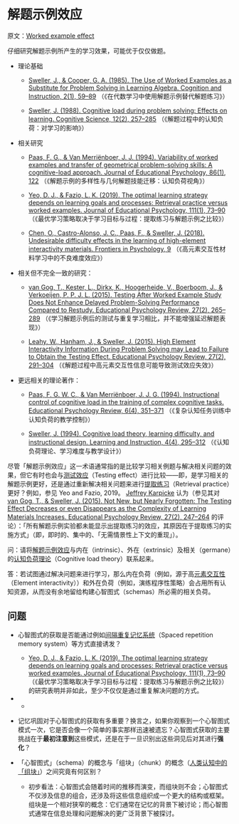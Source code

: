 # 解题示例效应

原文：[Worked example effect](https://notes.andymatuschak.org/zD8D8PPRBDEFk3JeM2vaWrn)

仔细研究解题示例所产生的学习效果，可能优于仅仅做题。

-   理论基础

    -   [Sweller, J., & Cooper, G. A. (1985). The Use of Worked Examples as a Substitute for Problem Solving in Learning Algebra. Cognition and Instruction, 2(1), 59–89](https://notes.andymatuschak.org/zYHdLJ7TFdpcwGtqDChMNbm) （《在代数学习中使用解题示例替代解题练习》）

    -   [Sweller, J. (1988). Cognitive load during problem solving: Effects on learning. Cognitive Science, 12(2), 257–285](https://notes.andymatuschak.org/z9oJyCh2UgEHU1LrkqNGDxm) （《解题过程中的认知负荷：对学习的影响》）

-   相关研究

    -   [Paas, F. G., & Van Merriënboer, J. J. (1994). Variability of worked examples and transfer of geometrical problem-solving skills: A cognitive-load approach. Journal of Educational Psychology, 86(1), 122](https://notes.andymatuschak.org/zMbuRKNDzLXba2nEcCa6MKV) （《解题示例的多样性与几何解题技能迁移：认知负荷视角》）

    -   [Yeo, D. J., & Fazio, L. K. (2019). The optimal learning strategy depends on learning goals and processes: Retrieval practice versus worked examples. Journal of Educational Psychology, 111(1), 73–90](https://notes.andymatuschak.org/zLXN7M8jgARxLcNdTnWS4yU) （《最优学习策略取决于学习目标与过程：提取练习与解题示例之比较》）

    -   [Chen, O., Castro-Alonso, J. C., Paas, F., & Sweller, J. (2018). Undesirable difficulty effects in the learning of high-element interactivity materials. Frontiers in Psychology, 9](https://notes.andymatuschak.org/z2kL5dsbU6myECcr4Cn7ZGc) （《高元素交互性材料学习中的不良难度效应》）

-   相关但不完全一致的研究：

    -   [van Gog, T., Kester, L., Dirkx, K., Hoogerheide, V., Boerboom, J., & Verkoeijen, P. P. J. L. (2015). Testing After Worked Example Study Does Not Enhance Delayed Problem-Solving Performance Compared to Restudy. Educational Psychology Review, 27(2), 265–289](https://notes.andymatuschak.org/zACCVs7DZQCm7H4txDJD134) （《学习解题示例后的测试与重复学习相比，并不能增强延迟解题表现》）

    -   [Leahy, W., Hanham, J., & Sweller, J. (2015). High Element Interactivity Information During Problem Solving may Lead to Failure to Obtain the Testing Effect. Educational Psychology Review, 27(2), 291–304](https://notes.andymatuschak.org/zR7pUgEqqBEPq2eZvMpRrHX) （《解题过程中高元素交互性信息可能导致测试效应失效》）

-   更远相关的理论著作：

    -   [Paas, F. G. W. C., & Van Merriënboer, J. J. G. (1994). Instructional control of cognitive load in the training of complex cognitive tasks. Educational Psychology Review, 6(4), 351–371](https://notes.andymatuschak.org/zAfNBYHdvA9nVmVEJJy4WM1) （《复杂认知任务训练中认知负荷的教学控制》）

    -   [Sweller, J. (1994). Cognitive load theory, learning difficulty, and instructional design. Learning and Instruction, 4(4), 295–312](https://notes.andymatuschak.org/zBjmQuuhR8d1WsimXGX7srF) （《认知负荷理论、学习难度与教学设计》）

尽管「解题示例效应」这一术语通常指的是比较学习相关例题与解决相关问题的效果，但它有时也会与[测试效应](https://notes.andymatuschak.org/zTpJdbe6ub7uhBFLuHkFsrT)（Testing effect）进行比较——即，是学习相关的解题示例更好，还是通过重新解决相关问题来进行[提取练习](https://notes.andymatuschak.org/zXA8c6XtMLgRCGwJFGnZUvw)（Retrieval practice）更好？例如，参见 Yeo and Fazio, 2019。 [Jeffrey Karpicke](https://notes.andymatuschak.org/z6d4D1bSzhdaGpnAKGBX3FT) 认为（参见其对 [van Gog, T., & Sweller, J. (2015). Not New, but Nearly Forgotten: The Testing Effect Decreases or even Disappears as the Complexity of Learning Materials Increases. Educational Psychology Review, 27(2), 247–264](https://notes.andymatuschak.org/zMjGz9ddgwjxadBRxQCnnWY) 的评论）：「所有解题示例实验都未能显示出提取练习的效应，其原因在于提取练习的实施方式」（即，即时的、集中的、「无需情景性上下文的重现」）。

问：请将[解题示例效应](https://notes.andymatuschak.org/Worked_example_effect)与内在（intrinsic）、外在（extrinsic）及相关（germane）的[认知负荷理论](https://notes.andymatuschak.org/Cognitive_load_theory)（Cognitive load theory）联系起来。

答：若试图通过解决问题来进行学习，那么内在负荷（例如，源于高[元素交互性](https://notes.andymatuschak.org/Element_interactivity)（Element interactivity））和外在负荷（例如，演练程序性策略）会占用所有认知资源，从而没有余地留给构建心智图式（schemas）所必需的相关负荷。

## 问题

-   心智图式的获取是否能通过例如[间隔重复记忆系统](https://notes.andymatuschak.org/z2D1qPwddPktBjpNuwYFVva)（Spaced repetition memory system）等方式直接诱发？

    -   [Yeo, D. J., & Fazio, L. K. (2019). The optimal learning strategy depends on learning goals and processes: Retrieval practice versus worked examples. Journal of Educational Psychology, 111(1), 73–90](https://notes.andymatuschak.org/zLXN7M8jgARxLcNdTnWS4yU) （《最优学习策略取决于学习目标与过程：提取练习与解题示例之比较》）的研究表明并非如此，至少不仅仅是通过重复解决问题的方式。

  - *

-   记忆巩固对于心智图式的获取有多重要？换言之，如果你观察到一个心智图式模式一次，它是否会像一个简单的事实那样迅速被遗忘？心智图式获取的主要挑战在于**最初注意到**这些模式，还是在于一旦识别出这些洞见后对其进行**强化**？

-   「心智图式」（schema）的概念与「组块」（chunk）的概念（[人类认知中的「组块」](https://notes.andymatuschak.org/zXxUPAFZBthh97wAKBEj7Tq)）之间究竟有何区别？

    -   初步看法：心智图式会随着时间的推移而演变，而组块则不会；心智图式不仅涉及信息的组合，还涉及将这些信息组织成一个更大的结构或框架。组块是一个相对狭窄的概念：它们通常在记忆的背景下被讨论；而心智图式通常在信息处理和问题解决的更广泛背景下被探讨。